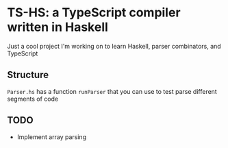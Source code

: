# TS-HS: a TypeScript compiler written in Haskell

Just a cool project I'm working on to learn Haskell, parser combinators, and TypeScript

## Structure

`Parser.hs` has a function `runParser` that you can use to test parse different segments of code

## TODO

 - Implement array parsing